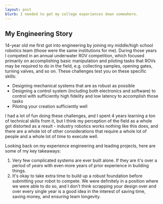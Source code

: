 ```yaml
---
layout: post
blurb: I needed to get my college experiences down somewhere.
---
```


## My Engineering Story
14-year old me first got into engineering by joining my middle/high school 
robotics team (those were the same institutions for me). During those years I
competed in an annual underwater ROV competition, which focused primarily on
accomplishing basic manipulation and piloting tasks that ROVs may be required to
do in the field, e.g. collecting samples, opening gates, turning valves, and so
on. These challenges test you on these specific skills:
* Designing mechanical systems that are as robust as possible
* Designing a control system (including both electronics and software) to
  control with sufficiently high fidelity and low latency to accomplish those tasks
* Piloting your creation sufficiently well

I had a lot of fun doing these challenges, and I spent 4 years learning a ton of
technical skills from it, but I think my perception of the field as a whole got
distorted as a result - industry robotics works nothing like this does, and
there are a whole lot of other considerations that require a whole lot of people
and a whole lot of time to execute well.

Looking back on my experience engineering and leading projects, here are some of
my key takeaways:
1. Very few complicated systems are ever built alone. If they are it's over a period of
   *years* with even more years of prior experience in building things.
2. It's okay to take extra time to build up a robust foundation before submitting your
   robot to compete. We were definitely in a position where we were able to do
   so, and I don't think scrapping your design over and over every single year
   is a good idea in the interest of saving time, saving money, and ensuring
   team longevity.


